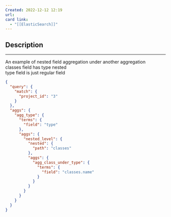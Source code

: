 ```yaml
---
Created: 2022-12-12 12:19
url: 
card link:
  - "[[ElasticSearch]]"
---
```



## Description
---

An example of nested field aggregation under another aggregation  
classes field has type nested  
type field is just regular field

```json
{
  "query": {
    "match": {
      "project_id": "3"
    }
  },
  "aggs": {
    "agg_type": {
      "terms": {
        "field": "type"
      },
      "aggs": {
        "nested_level": {
          "nested": {
            "path": "classes"
          },
          "aggs": {
            "agg_class_under_type": {
              "terms": {
                "field": "classes.name"
              }
            }
          }
        }
      }
    }
  }
}
```